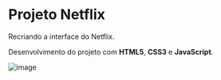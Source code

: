 # Projeto Netflix
 Recriando a interface do Netflix.
 
 Desenvolvimento do projeto com **HTML5**, **CSS3** e **JavaScript**.
 
 ![image](https://user-images.githubusercontent.com/82118386/130320278-1a60b5d7-120c-4a91-ac2d-e5f22cfaf270.png)

 
